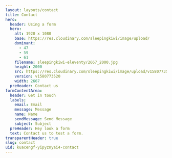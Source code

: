 ```yaml
---
layout: layouts/contact
title: Contact
hero:
  header: Using a form
  hero:
    alt: 1920 x 1080
    base: https://res.cloudinary.com/sleepingkiwi/image/upload/
    dominant:
      - 47
      - 59
      - 61
    filename: sleepingkiwi-eleventy/2667_2000.jpg
    height: 2000
    src: https://res.cloudinary.com/sleepingkiwi/image/upload/v1580773520/sleepingkiwi-eleventy/2667_2000.jpg
    version: v1580773520
    width: 2667
  preHeader: Contact us
formContentArea:
  header: Get in touch
  labels:
    email: Email
    message: Message
    name: Name
    sendMessage: Send Message
    subject: Subject
  preHeader: Hey look a form
  text: Contact us to test a form.
transparentHeader: true
slug: contact
uid: kuacengf-yipyznyai4-contact
---
```


